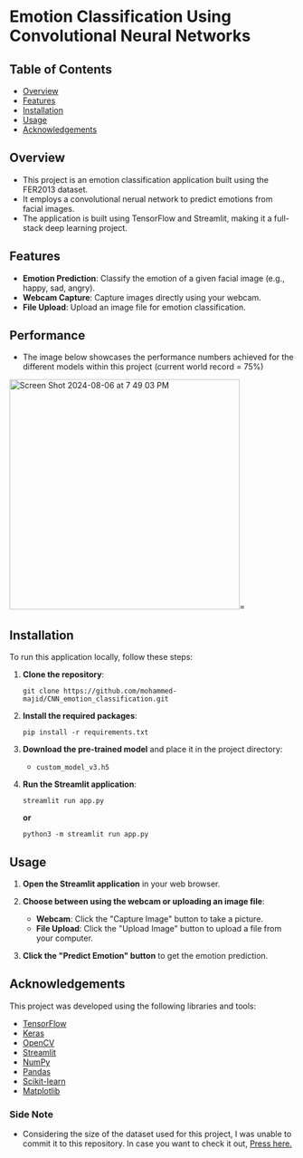 # Emotion Classification Using Convolutional Neural Networks

## Table of Contents
- [Overview](#overview)
- [Features](#features)
- [Installation](#installation)
- [Usage](#usage)
- [Acknowledgements](#acknowledgements)

## Overview

- This project is an emotion classification application built using the FER2013 dataset.
- It employs a convolutional nerual network to predict emotions from facial images.
- The application is built using TensorFlow and Streamlit, making it a full-stack deep learning project.


## Features

- **Emotion Prediction**: Classify the emotion of a given facial image (e.g., happy, sad, angry).
- **Webcam Capture**: Capture images directly using your webcam.
- **File Upload**: Upload an image file for emotion classification.

## Performance
- The image below showcases the performance numbers achieved for the different models within this project (current world record = 75%)
  
<img width="407" alt="Screen Shot 2024-08-06 at 7 49 03 PM" src="https://github.com/user-attachments/assets/df5e363b-d81a-44a8-89f1-a703644f8d73">=

## Installation

To run this application locally, follow these steps:

1. **Clone the repository**:
    ```
    git clone https://github.com/mohammed-majid/CNN_emotion_classification.git
    ```

2. **Install the required packages**:
    ```
    pip install -r requirements.txt
    ```

3. **Download the pre-trained model** and place it in the project directory:
    - `custom_model_v3.h5`

4. **Run the Streamlit application**:
    ```
    streamlit run app.py
    ```
    **or**
    ```
    python3 -m streamlit run app.py
    ```

## Usage

1. **Open the Streamlit application** in your web browser.

2. **Choose between using the webcam or uploading an image file**:
   - **Webcam**: Click the "Capture Image" button to take a picture.
   - **File Upload**: Click the "Upload Image" button to upload a file from your computer.

3. **Click the "Predict Emotion" button** to get the emotion prediction.


## Acknowledgements

This project was developed using the following libraries and tools:
- [TensorFlow](https://www.tensorflow.org/)
- [Keras](https://keras.io/)
- [OpenCV](https://opencv.org/)
- [Streamlit](https://streamlit.io/)
- [NumPy](https://numpy.org/)
- [Pandas](https://pandas.pydata.org/)
- [Scikit-learn](https://scikit-learn.org/)
- [Matplotlib](https://matplotlib.org/)

### Side Note
- Considering the size of the dataset used for this project, I was unable to commit it to this repository. In case you want to check it out, [Press here.](https://www.kaggle.com/datasets/msambare/fer2013)

